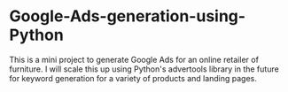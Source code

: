 # Google-Ads-generation-using-Python
This is a mini project to generate Google Ads for an online retailer of furniture. I will scale this up using Python's advertools library in the future for keyword generation for a variety of products and landing pages.
